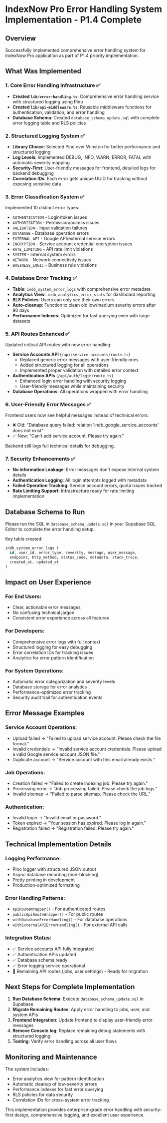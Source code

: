 # IndexNow Pro Error Handling System Implementation - P1.4 Complete

## Overview
Successfully implemented comprehensive error handling system for IndexNow Pro application as part of P1.4 priority implementation.

## What Was Implemented

### 1. Core Error Handling Infrastructure ✅
- **Created `lib/error-handling.ts`**: Comprehensive error handling service with structured logging using Pino
- **Created `lib/api-middleware.ts`**: Reusable middleware functions for authentication, validation, and error handling
- **Database Schema**: Created `database_schema_update.sql` with complete error logging table and RLS policies

### 2. Structured Logging System ✅
- **Library Choice**: Selected Pino over Winston for better performance and structured logging
- **Log Levels**: Implemented DEBUG, INFO, WARN, ERROR, FATAL with automatic severity mapping
- **Security-First**: User-friendly messages for frontend, detailed logs for backend debugging
- **Correlation IDs**: Each error gets unique UUID for tracking without exposing sensitive data

### 3. Error Classification System ✅
Implemented 10 distinct error types:
- `AUTHENTICATION` - Login/token issues
- `AUTHORIZATION` - Permission/access issues  
- `VALIDATION` - Input validation failures
- `DATABASE` - Database operation errors
- `EXTERNAL_API` - Google API/external service errors
- `ENCRYPTION` - Service account credential encryption issues
- `RATE_LIMITING` - API rate limit violations
- `SYSTEM` - Internal system errors
- `NETWORK` - Network connectivity issues
- `BUSINESS_LOGIC` - Business rule violations

### 4. Database Error Tracking ✅
- **Table**: `indb_system_error_logs` with comprehensive error metadata
- **Analytics View**: `indb_analytics_error_stats` for dashboard reporting
- **RLS Policies**: Users can only see their own errors
- **Auto-cleanup**: Function to clean old low/medium severity errors after 90 days
- **Performance Indexes**: Optimized for fast querying even with large datasets

### 5. API Routes Enhanced ✅
Updated critical API routes with new error handling:
- **Service Accounts API** (`/api/service-accounts/route.ts`)
  - Replaced generic error messages with user-friendly ones
  - Added structured logging for all operations
  - Implemented proper validation with detailed error context
- **Authentication APIs** (`/api/auth/login/route.ts`)
  - Enhanced login error handling with security logging
  - User-friendly messages while maintaining security
- **Database Operations**: All operations wrapped with error handling

### 6. User-Friendly Error Messages ✅
Frontend users now see helpful messages instead of technical errors:
- ❌ Old: "Database query failed: relation 'indb_google_service_accounts' does not exist"
- ✅ New: "Can't add service account. Please try again."

Backend still logs full technical details for debugging.

### 7. Security Enhancements ✅
- **No Information Leakage**: Error messages don't expose internal system details
- **Authentication Logging**: All login attempts logged with metadata
- **Failed Operation Tracking**: Service account errors, quota issues tracked
- **Rate Limiting Support**: Infrastructure ready for rate limiting implementation

## Database Schema to Run

Please run the SQL in `database_schema_update.sql` in your Supabase SQL Editor to complete the error handling setup.

Key table created:
```sql
indb_system_error_logs (
  id, user_id, error_type, severity, message, user_message,
  endpoint, http_method, status_code, metadata, stack_trace, 
  created_at, updated_at
)
```

## Impact on User Experience

### For End Users:
- Clear, actionable error messages
- No confusing technical jargon
- Consistent error experience across all features

### For Developers:
- Comprehensive error logs with full context
- Structured logging for easy debugging
- Error correlation IDs for tracking issues
- Analytics for error pattern identification

### For System Operations:
- Automatic error categorization and severity levels
- Database storage for error analytics
- Performance-optimized error tracking
- Security audit trail for authentication events

## Error Message Examples

### Service Account Operations:
- Upload failed → "Failed to upload service account. Please check the file format."
- Invalid credentials → "Invalid service account credentials. Please upload a valid Google service account JSON file."
- Duplicate account → "Service account with this email already exists."

### Job Operations:
- Creation failed → "Failed to create indexing job. Please try again."
- Processing error → "Job processing failed. Please check the job logs."
- Invalid sitemap → "Failed to parse sitemap. Please check the URL."

### Authentication:
- Invalid login → "Invalid email or password."
- Token expired → "Your session has expired. Please log in again."
- Registration failed → "Registration failed. Please try again."

## Technical Implementation Details

### Logging Performance:
- Pino logger with structured JSON output
- Async database recording (non-blocking)
- Pretty printing in development
- Production-optimized formatting

### Error Handling Patterns:
- `apiRouteWrapper()` - For authenticated routes
- `publicApiRouteWrapper()` - For public routes
- `withDatabaseErrorHandling()` - For database operations
- `withExternalAPIErrorHandling()` - For external API calls

### Integration Status:
- ✅ Service accounts API fully integrated
- ✅ Authentication APIs updated
- ✅ Database schema ready
- ✅ Error logging service operational
- 🔄 Remaining API routes (jobs, user settings) - Ready for migration

## Next Steps for Complete Implementation

1. **Run Database Schema**: Execute `database_schema_update.sql` in Supabase
2. **Migrate Remaining Routes**: Apply error handling to jobs, user, and system APIs
3. **Frontend Integration**: Update frontend to display user-friendly error messages
4. **Remove Console.log**: Replace remaining debug statements with structured logging
5. **Testing**: Verify error handling across all user flows

## Monitoring and Maintenance

The system includes:
- Error analytics view for pattern identification
- Automatic cleanup of low-severity errors
- Performance indexes for fast error querying
- RLS policies for data security
- Correlation IDs for cross-system error tracking

This implementation provides enterprise-grade error handling with security-first design, comprehensive logging, and excellent user experience.